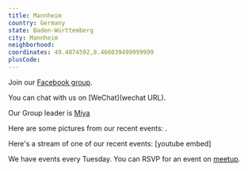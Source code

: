 ```yaml
---
title: Mannheim
country: Germany
state: Baden-Württemberg
city: Mannheim
neighborhood: 
coordinates: 49.4874592,8.466039499999999
plusCode:
---
```

Join our [Facebook group](https://www.facebook.com/groups/free.code.camp.mannheim).

You can chat with us on [WeChat](wechat URL).

Our Group leader is [Miya](freecodecamp.org/miya)

Here are some pictures from our recent events:
![]().

Here's a stream of one of our recent events:
[youtube embed]

We have events every Tuesday. You can RSVP for an event on [meetup](meetupurl).
